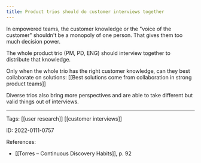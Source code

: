 ```yaml
---
title: Product trios should do customer interviews together
---
```


In empowered teams, the customer knowledge or the "voice of the customer" shouldn't be a monopoly of one person. That gives them too much decision power.

The whole product trio (PM, PD, ENG) should interview together to distribute that knowledge.

Only when the whole trio has the right customer knowledge, can they best collaborate on solutions: [[Best solutions come from collaboration in strong product teams]]

Diverse trios also bring more perspectives and are able to take different but valid things out of interviews.

---

Tags: [[user research]] [[customer interviews]]

ID: 2022-0111-0757

References:
- [[Torres – Continuous Discovery Habits]], p. 92